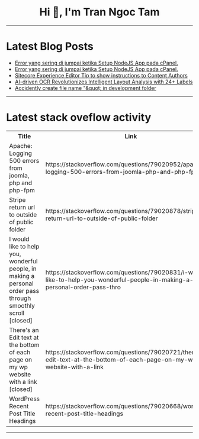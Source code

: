 <h1 align="center">Hi 👋, I'm Tran Ngoc Tam</h1>

---

# Latest Blog Posts 
<!-- BLOG-POST-LIST:START -->
- [Error yang sering di jumpai ketika Setup NodeJS App pada cPanel.](https://dev.to/sumberweb/error-yang-sering-di-jumpai-ketika-setup-nodejs-app-pada-cpanel-27g6)
- [Error yang sering di jumpai ketika Setup NodeJS App pada cPanel.](https://dev.to/sumberweb/error-yang-sering-di-jumpai-ketika-setup-nodejs-app-pada-cpanel-4227)
- [Sitecore Experience Editor Tip to show instructions to Content Authors](https://dev.to/esdanielgomez/sitecore-experience-editor-tip-to-show-instructions-to-content-authors-k63)
- [AI-driven OCR Revolutionizes Intelligent Layout Analysis with 24+ Labels](https://dev.to/derek-compdf/ai-driven-ocr-revolutionizes-intelligent-layout-analysis-with-24-labels-2p5g)
- [Accidently create file name &quot;\&quot; in development folder](https://dev.to/hardyweb/accidently-create-file-name-in-development-folder-4b4j)
<!-- BLOG-POST-LIST:END -->

---

# Latest stack oveflow activity
<table>
  <tr><th>Title</th><th>Link</th></tr>
  <!-- STACKOVERFLOW:START --><tr><td>Apache: Logging 500 errors from joomla, php and php-fpm</td><td>https://stackoverflow.com/questions/79020952/apache-logging-500-errors-from-joomla-php-and-php-fpm</td></tr><tr><td>Stripe return url to outside of public folder</td><td>https://stackoverflow.com/questions/79020878/stripe-return-url-to-outside-of-public-folder</td></tr><tr><td>I would like to help you, wonderful people, in making a personal order pass through smoothly scroll [closed]</td><td>https://stackoverflow.com/questions/79020831/i-would-like-to-help-you-wonderful-people-in-making-a-personal-order-pass-thro</td></tr><tr><td>There&#39;s an Edit text at the bottom of each page on my wp website with a link [closed]</td><td>https://stackoverflow.com/questions/79020721/theres-an-edit-text-at-the-bottom-of-each-page-on-my-wp-website-with-a-link</td></tr><tr><td>WordPress Recent Post Title Headings</td><td>https://stackoverflow.com/questions/79020668/wordpress-recent-post-title-headings</td></tr><!-- STACKOVERFLOW:END -->
</table>

---


